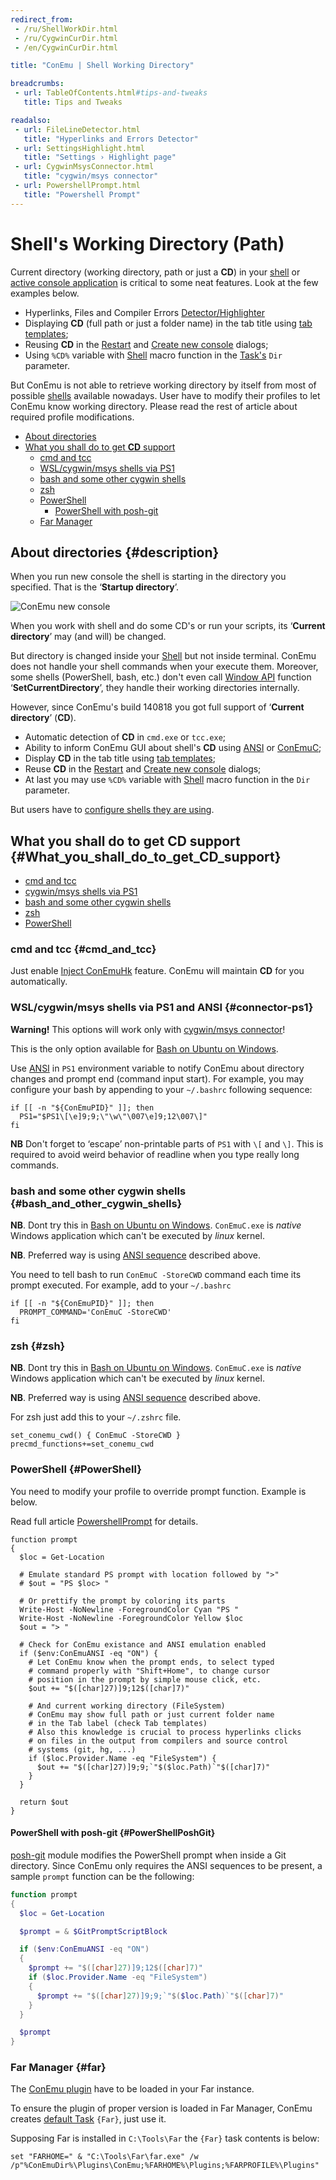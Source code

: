 ```yaml
---
redirect_from:
 - /ru/ShellWorkDir.html
 - /ru/CygwinCurDir.html
 - /en/CygwinCurDir.html

title: "ConEmu | Shell Working Directory"

breadcrumbs:
 - url: TableOfContents.html#tips-and-tweaks
   title: Tips and Tweaks

readalso:
 - url: FileLineDetector.html
   title: "Hyperlinks and Errors Detector"
 - url: SettingsHighlight.html
   title: "Settings › Highlight page"
 - url: CygwinMsysConnector.html
   title: "cygwin/msys connector"
 - url: PowershellPrompt.html
   title: "Powershell Prompt"
---
```


# Shell's Working Directory (Path)

Current directory (working directory, path or just a **CD**) in your
[shell](TerminalVsShell.html) or [active console application](ActiveProcess.html)
is critical to some neat features.
Look at the few examples below.

* Hyperlinks, Files and Compiler Errors
  [Detector/Highlighter](FileLineDetector.html)
* Displaying **CD** (full path or just a folder name) in the tab title using
  [tab templates](SettingsTabBar.html);
* Reusing **CD** in the [Restart](RestartTab.html)
  and [Create new console](LaunchNewTab.html) dialogs;
* Using `%CD%` variable with [Shell](GuiMacro.html#List_of_functions)
  macro function in the [Task's](Tasks.html) `Dir` parameter.

But ConEmu is not able to retrieve working directory by itself from
most of possible [shells](TerminalVsShell.html) available nowadays.
User have to modify their profiles to let ConEmu know working directory.
Please read the rest of article about required profile modifications.

* [About directories](#description)
* [What you shall do to get **CD** support](#What_you_shall_do_to_get_CD_support)
  * [cmd and tcc](#cmd_and_tcc)
  * [WSL/cygwin/msys shells via PS1](#connector-ps1)
  * [bash and some other cygwin shells](#bash_and_other_cygwin_shells)
  * [zsh](#zsh)
  * [PowerShell](#PowerShell)
    * [PowerShell with posh-git](#PowerShellPoshGit)
  * [Far Manager](#far)



## About directories   {#description}

When you run new console the shell is starting in the directory you specified.
That is the ‘**Startup directory**’.

![ConEmu new console](/img/ConEmuCreate.png "ConEmu confirmation of new console creation")

When you work with shell and do some CD's or run your scripts,
its ‘**Current directory**’ may (and will) be changed.

But directory is changed inside your
[Shell](TerminalVsShell.html) but not inside terminal.
ConEmu does not handle your shell commands when your execute them.
Moreover, some shells (PowerShell, bash, etc.) don't even call
[Window API](WinApi.html) function ‘**SetCurrentDirectory**’,
they handle their working directories internally.

However, since ConEmu's build 140818 you got full support of ‘**Current directory**’ (**CD**).

* Automatic detection of **CD** in `cmd.exe` or `tcc.exe`;
* Ability to inform ConEmu GUI about shell's **CD** using
  [ANSI](AnsiEscapeCodes.html) or [ConEmuC](ConEmuC.html);
* Display **CD** in the tab title using
  [tab templates](SettingsTabBar.html);
* Reuse **CD** in the [Restart](RestartTab.html) and
  [Create new console](LaunchNewTab.html) dialogs;
* At last you may use `%CD%` variable with [Shell](GuiMacro.html#List_of_functions)
  macro function in the `Dir` parameter.
  
But users have to [configure shells they are using](#What_you_shall_do_to_get_CD_support).



## What you shall do to get **CD** support   {#What_you_shall_do_to_get_CD_support}

* [cmd and tcc](#cmd_and_tcc)
* [cygwin/msys shells via PS1](#connector-ps1)
* [bash and some other cygwin shells](#bash_and_other_cygwin_shells)
* [zsh](#zsh)
* [PowerShell](#PowerShell)

### cmd and tcc   {#cmd_and_tcc}

Just enable [Inject ConEmuHk](ConEmuHk.html) feature.
ConEmu will maintain **CD** for you automatically.



### WSL/cygwin/msys shells via PS1 and ANSI   {#connector-ps1}

**Warning!** This options will work only with
[cygwin/msys connector](CygwinMsysConnector.html)!

This is the only option available for [Bash on Ubuntu on Windows](BashOnWindows.html).

Use [ANSI](AnsiEscapeCodes.html#ConEmu_specific_OSC) in `PS1`
environment variable to notify ConEmu about directory changes
and prompt end (command input start).
For example, you may configure your bash by appending
to your `~/.bashrc` following sequence:

~~~
if [[ -n "${ConEmuPID}" ]]; then
  PS1="$PS1\[\e]9;9;\"\w\"\007\e]9;12\007\]"
fi
~~~

**NB** Don't forget to ‘escape’ non-printable parts of `PS1` with `\[` and `\]`.
This is required to avoid weird behavior of readline when you type really long commands.



### bash and some other cygwin shells   {#bash_and_other_cygwin_shells}

**NB**. Dont try this in [Bash on Ubuntu on Windows](BashOnWindows.html).
`ConEmuC.exe` is *native* Windows application which can't be executed by *linux* kernel.

**NB**. Preferred way is using [ANSI sequence](#connector-ps1) described above.

You need to tell bash to run `ConEmuC -StoreCWD` command each time its prompt executed.
For example, add to your `~/.bashrc`

~~~
if [[ -n "${ConEmuPID}" ]]; then
  PROMPT_COMMAND='ConEmuC -StoreCWD'
fi
~~~


### zsh   {#zsh}

**NB**. Dont try this in [Bash on Ubuntu on Windows](BashOnWindows.html).
`ConEmuC.exe` is *native* Windows application which can't be executed by *linux* kernel.

**NB**. Preferred way is using [ANSI sequence](#connector-ps1) described above.

For zsh just add this to your `~/.zshrc` file.

~~~
set_conemu_cwd() { ConEmuC -StoreCWD }
precmd_functions+=set_conemu_cwd
~~~


### PowerShell   {#PowerShell}

You need to modify your profile to override prompt function. Example is below.

Read full article [PowershellPrompt](PowershellPrompt.html) for details.

~~~
function prompt
{
  $loc = Get-Location

  # Emulate standard PS prompt with location followed by ">"
  # $out = "PS $loc> "
  
  # Or prettify the prompt by coloring its parts
  Write-Host -NoNewline -ForegroundColor Cyan "PS "
  Write-Host -NoNewline -ForegroundColor Yellow $loc
  $out = "> "

  # Check for ConEmu existance and ANSI emulation enabled
  if ($env:ConEmuANSI -eq "ON") {
    # Let ConEmu know when the prompt ends, to select typed
    # command properly with "Shift+Home", to change cursor
    # position in the prompt by simple mouse click, etc.
    $out += "$([char]27)]9;12$([char]7)"

    # And current working directory (FileSystem)
    # ConEmu may show full path or just current folder name
    # in the Tab label (check Tab templates)
    # Also this knowledge is crucial to process hyperlinks clicks
    # on files in the output from compilers and source control
    # systems (git, hg, ...)
    if ($loc.Provider.Name -eq "FileSystem") {
      $out += "$([char]27)]9;9;`"$($loc.Path)`"$([char]7)"
    }
  }

  return $out
}
~~~

#### PowerShell with posh-git {#PowerShellPoshGit}
[posh-git](https://github.com/dahlbyk/posh-git) module modifies the PowerShell prompt when inside a Git directory. Since ConEmu only requires the ANSI sequences to be present, a sample `prompt` function can be the following:

```powershell
function prompt
{
  $loc = Get-Location

  $prompt = & $GitPromptScriptBlock

  if ($env:ConEmuANSI -eq "ON")
  {
    $prompt += "$([char]27)]9;12$([char]7)"
    if ($loc.Provider.Name -eq "FileSystem")
    {
      $prompt += "$([char]27)]9;9;`"$($loc.Path)`"$([char]7)"
    }
  }

  $prompt
}
```

### Far Manager  {#far}

The [ConEmu plugin](ConEmuFarPlugin.html) have to be loaded in your Far instance.

To ensure the plugin of proper version is loaded in Far Manager,
ConEmu creates [default Task](Tasks.html#add-default-tasks) `{Far}`, just use it.

Supposing Far is installed in `C:\Tools\Far` the `{Far}` task contents is below:

```
set "FARHOME=" & "C:\Tools\Far\far.exe" /w /p"%ConEmuDir%\Plugins\ConEmu;%FARHOME%\Plugins;%FARPROFILE%\Plugins"
```
